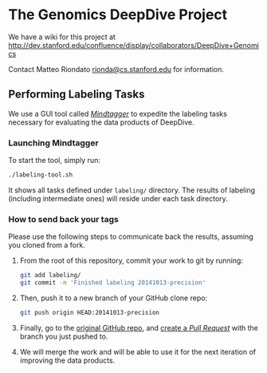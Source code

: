 # The Genomics DeepDive Project

We have a wiki for this project at
<http://dev.stanford.edu/confluence/display/collaborators/DeepDive+Genomics>

Contact Matteo Riondato <rionda@cs.stanford.edu> for information.



## Performing Labeling Tasks

We use a GUI tool called [*Mindtagger*][mindtagger] to expedite the labeling tasks necessary for evaluating the data products of DeepDive.

### Launching Mindtagger

To start the tool, simply run:
```bash
./labeling-tool.sh
```

It shows all tasks defined under `labeling/` directory.
The results of labeling (including intermediate ones) will reside under each task directory.

### How to send back your tags
Please use the following steps to communicate back the results, assuming you cloned from a fork.

1. From the root of this repository, commit your work to git by running:
    
    ```bash
    git add labeling/
    git commit -m 'Finished labeling 20141013-precision'
    ```
2. Then, push it to a new branch of your GitHub clone repo:
    
    ```bash
    git push origin HEAD:20141013-precision
    ```
3. Finally, go to the [original GitHub repo](https://github.com/rionda/dd-genomics), and [create a *Pull Request*](https://github.com/rionda/dd-genomics/pulls) with the branch you just pushed to.
4. We will merge the work and will be able to use it for the next iteration of improving the data products.

[mindtagger]: https://github.com/netj/mindbender
